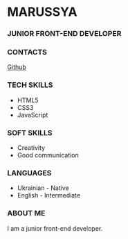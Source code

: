 # MARUSSYA
### JUNIOR FRONT-END DEVELOPER

### CONTACTS
[Github](https://github.com/marussya23)

### TECH SKILLS
- HTML5 
- CSS3
- JavaScript

### SOFT SKILLS
- Creativity
- Good communication

### LANGUAGES
- Ukrainian - Native
- English - Intermediate

### ABOUT ME
I am a junior front-end developer.
